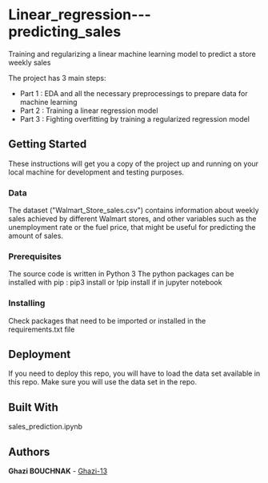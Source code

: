 # Linear_regression---predicting_sales
Training and regularizing a linear machine learning model to predict a store weekly sales

The project has 3 main steps:
* Part 1 : EDA and all the necessary preprocessings to prepare data for machine learning
* Part 2 : Training a linear regression model 
* Part 3 : Fighting overfitting by training a regularized regression model

## Getting Started

These instructions will get you a copy of the project up and running on your local machine for development and testing purposes. 

### Data

The dataset ("Walmart_Store_sales.csv") contains information about weekly sales achieved by different Walmart stores, and other variables such as the unemployment rate or the fuel price, that might be useful for predicting the amount of sales. 

### Prerequisites

The source code is written in Python 3
The python packages can be installed with pip : pip3 install or !pip install if in jupyter notebook

### Installing

Check packages that need to be imported or installed in the requirements.txt file 

## Deployment

If you need to deploy this repo, you will have to load the data set available in this repo. 
Make sure you will use the data set in the repo.

## Built With

sales_prediction.ipynb

## Authors

**Ghazi BOUCHNAK** - [Ghazi-13](https://github.com/Ghazi-13)


